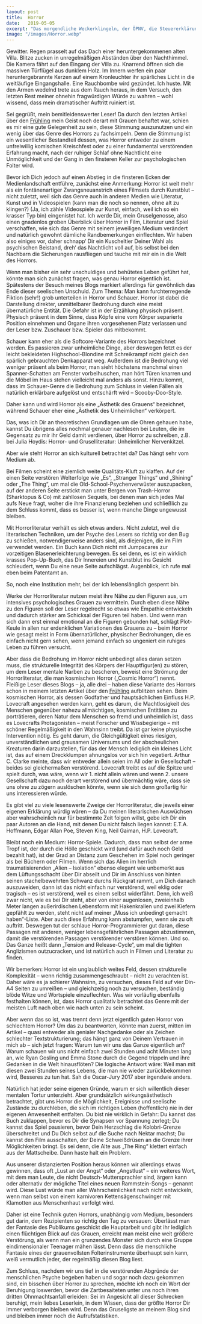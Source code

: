 ```yaml
---
layout: post
title:  Horror
date:   2019-05-05
excerpt: "Das morgendliche Weckerklingeln, der ÖPNV, die Steuererklärung. Das Leben quillt geradezu über vor furchteinflößenden Gestalten, Gegenständen und Geschehnissen. Zum Glück gibt es Eskapismus, die Flucht vor der Wirklichkeit, in Form von Filmen, Büchern und Spielen. Und wohin fliehen wir teils vor dem Schrecken des Alltags? In den Horror. Wohin auch sonst?"
image: "/images/Horror.webp"
---
```


Gewitter. Regen prasselt auf das Dach einer heruntergekommenen alten Villa. Blitze zucken in unregelmäßigen Abständen über den Nachthimmel. Die Kamera fährt auf den Eingang der Villa zu. Knarrend öffnen sich die massiven Türflügel aus dunklem Holz. Im Innern werfen ein paar heruntergebrannte Kerzen auf einem Kronleuchter ihr spärliches Licht in die weitläufige Eingangshalle. Eine Rauchbombe wird gezündet. Ich huste. Mit den Armen wedelnd trete aus dem Rauch heraus, in dem Versuch, den letzten Rest meiner ohnehin fragwürdigen Würde zu wahren – wohl wissend, dass mein dramatischer Auftritt ruiniert ist.

Sei gegrüßt, mein bemitleidenswerter Leser! Da durch den letzten Artikel über den [Frühling](http://dieaffenschaukel.de/blog/Der_Fr%C3%BChling/) mein Geist noch derart mit Grauen behaftet war, schien es mir eine gute Gelegenheit zu sein, diese Stimmung auszunutzen und ein wenig über das Genre des Horrors zu fachsimpeln. Denn die Stimmung ist ein wesentlicher Bestandteil dessen, was Horror entweder zu einem unfreiwillig komischen Kreischfest oder zu einer fundamental verstörenden Erfahrung macht, nach der ruhiger Schlaf ohne Nachtlicht eine Unmöglichkeit und der Gang in den finsteren Keller zur psychologischen Folter wird.

Bevor ich Dich jedoch auf einen Abstieg in die finsteren Ecken der Medienlandschaft entführe, zunächst eine Anmerkung: Horror ist weit mehr als ein fontänenartiger Zwangsneuanstrich eines Filmsets durch Kunstblut – nicht zuletzt, weil sich das Genre auch in anderen Medien wie Literatur, Kunst und in Videospielen (kann man die noch so nennen, ohne alt zu klingen?) (Ja, ich zähle Videospiele zur Kunst, einfach, weil ich so ein krasser Typ bin) eingenistet hat. Ich werde Dir, mein Gruselgenosse, also einen gnadenlos groben Überblick über Horror in Film, Literatur und Spiel verschaffen, wie sich das Genre mit seinem jeweiligen Medium verändert und natürlich gewohnt dämliche Randbemerkungen einflechten. Wir haben also einiges vor, daher schnapp‘ Dir ein Kuscheltier Deiner Wahl als psychischen Beistand, dreh‘ das Nachtlicht voll auf, bis selbst bei den Nachbarn die Sicherungen rausfliegen und tauche mit mir ein in die Welt des Horrors.

Wenn man bisher ein sehr unschuldiges und behütetes Leben geführt hat, könnte man sich zunächst fragen, was genau Horror eigentlich ist. Spätestens der Besuch meines Blogs markiert allerdings für gewöhnlich das Ende dieser seelischen Unschuld. Zum Thema: Man kann furchterregende Fiktion (sehr!) grob unterteilen in Horror und Schauer. Horror ist dabei die Darstellung direkter, unmittelbarer Bedrohung durch eine meist übernatürliche Entität. Die Gefahr ist in der Erzählung physisch präsent. Physisch präsent in dem Sinne, dass Köpfe eine vom Körper separierte Position einnehmen und Organe ihren vorgesehenen Platz verlassen und der Leser bzw. Zuschauer bzw. Spieler das mitbekommt.

Schauer kann eher als die Softcore-Variante des Horrors bezeichnet werden. Es passieren zwar unheimliche Dinge, aber deswegen fetzt es der leicht bekleideten Highschool-Blondine mit Schreikrampf nicht gleich den spärlich gebrauchten Denkapparat weg. Außerdem ist die Bedrohung viel weniger präsent als beim Horror, man sieht höchstens manchmal einen Spanner-Schatten am Fenster vorbeihuschen, man hört Türen knarren und die Möbel im Haus stehen vielleicht mal anders als sonst. Hinzu kommt, dass im Schauer-Genre die Bedrohung zum Schluss in vielen Fällen als natürlich erklärbare aufgelöst und entschärft wird – Scooby-Doo-Style.

Daher kann und wird Horror als eine „Ästhetik des Grauens“ bezeichnet, während Schauer eher eine „Ästhetik des Unheimlichen“ verkörpert.

Das, was ich Dir an theoretischen Grundlagen um die Ohren gehauen habe, kannst Du übrigens alles nochmal genauer nachlesen bei Leuten, die im Gegensatz zu mir ihr Geld damit verdienen, über Horror zu schreiben, z.B. bei Julia Hoydis: Horror- und Gruselliteratur: Unheimlicher Nervenkitzel.

Aber wie steht Horror an sich kulturell betrachtet da? Das hängt sehr vom Medium ab.

Bei Filmen scheint eine ziemlich weite Qualitäts-Kluft zu klaffen. Auf der einen Seite verstören Welterfolge wie „Es“, „Stranger Things“ und „Shining“ oder „The Thing“, um mal die Old-School-Psychenverwüster auszupacken, auf der anderen Seite erstickt man unter Bergen von Trash-Horror (Sharktopus & Co) mit zahllosen Sequels, bei denen man sich jedes Mal aufs Neue fragt, woher die ihre Finanzierung beziehen und schließlich zu dem Schluss kommt, dass es besser ist, wenn manche Dinge ungewusst bleiben.

Mit Horrorliteratur verhält es sich etwas anders. Nicht zuletzt, weil die literarischen Techniken, um der Psyche des Lesers so richtig vor den Bug zu schießen, notwendigerweise anders sind, als diejenigen, die im Film verwendet werden. Ein Buch kann Dich nicht mit Jumpscares zur vorzeitigen Blasenerleichterung bewegen. Es sei denn, es ist ein wirklich krasses Pop-Up-Buch, das Dir Innereien und Kunstblut ins Gesicht schleudert, wenn Du eine neue Seite aufschlägst. Augenblick, ich rufe mal eben beim Patentamt an.

So, noch eine Institution mehr, bei der ich lebenslänglich gesperrt bin.

Werke der Horrorliteratur nutzen meist ihre Nähe zu den Figuren aus, um intensives psychologisches Grauen zu vermitteln. Durch eben diese Nähe zu den Figuren soll der Leser regelrecht so etwas wie Empathie entwickeln und dadurch stärker am Schicksal der Figuren teil haben. Und wenn man sich dann erst einmal emotional an die Figuren gebunden hat, schlägt Plot-Keule in allen nur erdenklichen Variationen des Grauens zu – beim Horror wie gesagt meist in Form übernatürlicher, physischer Bedrohungen, die es einfach nicht gern sehen, wenn jemand einfach so ungeniert ein ruhiges Leben zu führen versucht.

Aber dass die Bedrohung im Horror nicht unbedingt alles daran setzen muss, die strukturelle Integrität des Körpers der Hauptfigur(en) zu stören, um dem Leser mentale Narben zu bescheren, beweist eine Strömung der Horrorliteratur, die man kosmischen Horror („Cosmic Horror“) nennt. Fleißige Leser dieses Blogs – ja, alle drei – haben diese Variante des Horrors schon in meinem letzten Artikel über den [Frühling](http://dieaffenschaukel.de/blog/Der_Fr%C3%BChling/) aufblitzen sehen. Beim kosmischen Horror, als dessen Godfather und hauptsächlichen Einfluss H.P. Lovecraft angesehen werden kann, geht es darum, die Machtlosigkeit des Menschen gegenüber nahezu allmächtigen, kosmischen Entitäten zu porträtieren, deren Natur dem Menschen so fremd und unheimlich ist, dass es Lovecrafts Protagonisten – meist Forscher und Wissbegierige – mit schöner Regelmäßigkeit in den Wahnsinn treibt. Da ist gar keine physische Intervention nötig. Es geht darum, die Gleichgültigkeit eines riesigen, unverständlichen und grausamen Universums und der abscheulichen Kreaturen darin darzustellen, für das der Mensch lediglich ein kleines Licht ist, das auf einem Dreckklumpen ahnungslos vor sich hin vegetiert. Arthur C. Clarke meinte, dass wir entweder allein seien im All oder in Gesellschaft – beides sei gleichermaßen verstörend. Lovecraft treibt es auf die Spitze und spielt durch, was wäre, wenn wir 1. nicht allein wären und wenn 2. unsere Gesellschaft dazu noch derart verstörend und übermächtig wäre, dass sie uns ohne zu zögern auslöschen könnte, wenn sie sich denn großartig für uns interessieren würde.

Es gibt viel zu viele lesenswerte Zweige der Horrorliteratur, die jeweils einer eigenen Erklärung würdig wären – da Du meinen literarischen Auswüchsen aber wahrscheinlich nur für bestimmte Zeit folgen willst, gebe ich Dir ein paar Autoren an die Hand, mit denen Du nicht falsch liegen kannst: E.T.A. Hoffmann, Edgar Allan Poe, Steven King, Neil Gaiman, H.P. Lovecraft.

Bleibt noch ein Medium: Horror-Spiele. Dadurch, dass man selbst der arme Tropf ist, der durch die Hölle geschickt wird (und dafür auch noch Geld bezahlt hat), ist der Grad an Distanz zum Geschehen im Spiel noch geringer als bei Büchern oder Filmen. Wenn sich das Alien im herrlich traumatisierenden „Alien – Isolation“ ebenso elegant wie unbemerkt aus dem Lüftungsschacht über Dir abseilt und Dir im Anschluss von hinten seinen stachelbewehrten Schwanz durchs Rückgrat rammt, um Dich danach auszuweiden, dann ist das nicht einfach nur verstörend, weil eklig oder tragisch – es ist verstörend, weil es einem selbst widerfährt. Denn, ich weiß zwar nicht, wie es bei Dir steht, aber von einer augenlosen, zweieinhalb Meter langen außerirdischen Lebensform mit Hakenkrallen und zwei Kiefern gepfählt zu werden, steht nicht auf meiner „Muss ich unbedingt gemacht haben“-Liste. Aber auch diese Erfahrung kann abstumpfen, wenn sie zu oft auftritt. Deswegen tut der schlaue Horror-Programmierer gut daran, diese Passagen mit anderen, weniger lebensgefährlichen Passagen abzustimmen, damit die verstörenden Passagen verstörender verstören können. Und so. Das Ganze heißt dann „Tension and Release-Cycle“, um mal die tighten Anglizismen outzucracken, und ist natürlich auch in Filmen und Literatur zu finden.

Wir bemerken: Horror ist ein unglaublich weites Feld, dessen strukturelle Komplexität – wenn richtig zusammengeschraubt – nicht zu verachten ist. Daher wäre es ja schierer Wahnsinn, zu versuchen, dieses Feld auf vier Din-A4 Seiten zu umreißen – und gleichzeitig noch zu versuchen, beständig blöde Witze und Wortspiele einzuflechten. Was wir vorläufig ebenfalls festhalten können, ist, dass Horror qualitativ betrachtet das Genre mit der meisten Luft nach oben wie nach unten zu sein scheint.

Aber wenn das so ist, was trennt denn jetzt eigentlich guten Horror von schlechtem Horror? Um das zu beantworten, könnte man zuerst, mitten im Artikel – quasi entweder als genialer Nachgedanke oder als Zeichen schlechter Textstrukturierung; das hängt ganz von Deinem Vertrauen in mich ab – sich jetzt fragen: Warum tun wir uns das Ganze eigentlich an? Warum schauen wir uns nicht einfach zwei Stunden und acht Minuten lang an, wie Ryan Gosling und Emma Stone durch die Gegend trippeln und ihre Gedanken in die Welt hinausflöten? Die logische Antwort wäre: Weil man mit diesen zwei Stunden seines Lebens, die man nie wieder zurückbekommen wird, Besseres zu tun hat. Sah die Oscar-Jury 2017 aber irgendwie anders.

Natürlich hat jeder seine eigenen Gründe, warum er sich willentlich dieser mentalen Tortur unterzieht. Aber grundsätzlich wirkungsästhetisch betrachtet, gibt uns Horror die Möglichkeit, Ereignisse und seelische Zustände zu durchleben, die sich im richtigen Leben (hoffentlich) nie in der eigenen Anwesenheit entfalten. Du bist nie wirklich in Gefahr: Du kannst das Buch zuklappen, bevor es Dir die Synapsen vor Spannung zerlegt; Du kannst das Spiel pausieren, bevor Dein Herzschlag die Kolobri-Grenze überschreitet und Du Dich selbst auf die Suche nach Nektar machst; Du kannst den Film ausschalten, der Deine Schweißdrüsen an die Grenze ihrer Möglichkeiten bringt. Es sei denn, die Alte aus „The Ring“ klettert einfach aus der Mattscheibe. Dann haste halt ein Problem.

Aus unserer distanzierten Position heraus können wir allerdings etwas gewinnen, dass oft „Lust an der Angst“ oder „Angstlust“ – ein weiteres Wort, mit dem man Leute, die nicht Deutsch-Muttersprachler sind, ärgern kann oder alternativ der mögliche Titel eines neuen Rammstein-Songs – genannt wird. Diese Lust würde man aller Wahrscheinlichkeit nach nicht entwickeln, wenn man selbst von einem karnivoren Kettensägenschwinger mit Klamotten aus Menschenhaut verfolgt wird.

Daher ist eine Technik guten Horrors, unabhängig vom Medium, besonders gut darin, dem Rezipienten so richtig den Tag zu versauen: Überlässt man der Fantasie des Publikums geschickt die Hauptarbeit und gibt ihr lediglich einen flüchtigen Blick auf das Grauen, erreicht man meist eine weit größere Verstörung, als wenn man ein grunzendes Monster sich durch eine Gruppe eindimensionaler Teenager mähen lässt. Denn dass die menschliche Fantasie eines der grauenvollsten Folterinstrumente überhaupt sein kann, weiß vermutlich jeder, der regelmäßig diesen Blog liest.

Zum Schluss, nachdem wir uns tief in die verstörenden Abgründe der menschlichen Psyche begeben haben und sogar noch dazu gekommen sind, ein bisschen über Horror zu sprechen, möchte ich noch ein Wort der Beruhigung loswerden, bevor die Zartbesaiteten unter uns noch ihren dritten Ohnmachtsanfall erleiden: Sei im Angesicht all dieser Schrecken beruhigt, mein liebes Leserlein, in dem Wissen, dass der größte Horror Dir immer verborgen bleiben wird. Denn das Gruseligste an meinem Blog sind und bleiben immer noch die Aufrufstatistiken.
